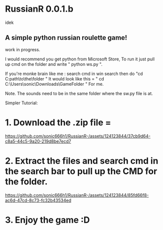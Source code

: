 # RussianR 0.0.1.b
idek

## A simple python russian roulette game!

work in progress.

I would recommend you get python from Microsoft Store, To run it just pull up cmd on the folder and write " python ws.py ".

If you're monke brain like me : search cmd in win search then do "cd C:path\to\the\folder "
It would look like this = " cd C:\Users\sonic\Downloads\GameFolder " For me.

Note. The sounds need to be in the same folder where the sw.py file is at.

Simpler Tutorial:

# 1. Download the .zip file = 
https://github.com/sonic666h1/RussianR-/assets/124123844/37cb9d64-c8a5-44c5-9a20-219d8be7ecd7

# 2. Extract the files and search cmd in the search bar to pull up the CMD for the folder.

https://github.com/sonic666h1/RussianR-/assets/124123844/85fd66f8-ac6d-47cd-8c73-fc32b43534ed

# 3. Enjoy the game :D
